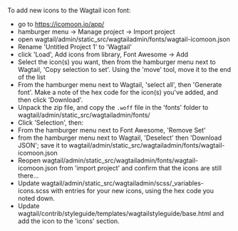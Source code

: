 To add new icons to the Wagtail icon font:

* go to https://icomoon.io/app/
* hamburger menu -> Manage project -> Import project
* open wagtail/admin/static_src/wagtailadmin/fonts/wagtail-icomoon.json
* Rename 'Untitled Project 1' to 'Wagtail'
* click 'Load', Add icons from library, Font Awesome -> Add
* Select the icon(s) you want, then from the hamburger menu next to Wagtail, 'Copy selection to set'. Using the 'move' tool, move it to the end of the list
* From the hamburger menu next to Wagtail, 'select all', then 'Generate font'. Make a note of the hex code for the icon(s) you've added, and then click 'Download'.
* Unpack the zip file, and copy the `.woff` file in the 'fonts' folder to wagtail/admin/static_src/wagtailadmin/fonts/
* Click 'Selection', then:
* From the hamburger menu next to Font Awesome, 'Remove Set'
* from the hamburger menu next to Wagtail, 'Deselect' then 'Download JSON'; save it to wagtail/admin/static_src/wagtailadmin/fonts/wagtail-icomoon.json
* Reopen wagtail/admin/static_src/wagtailadmin/fonts/wagtail-icomoon.json from 'import project' and confirm that the icons are still there...
* Update wagtail/admin/static_src/wagtailadmin/scss/_variables-icons.scss with entries for your new icons, using the hex code you noted down.
* Update wagtail/contrib/styleguide/templates/wagtailstyleguide/base.html and add the icon to the 'icons' section.

